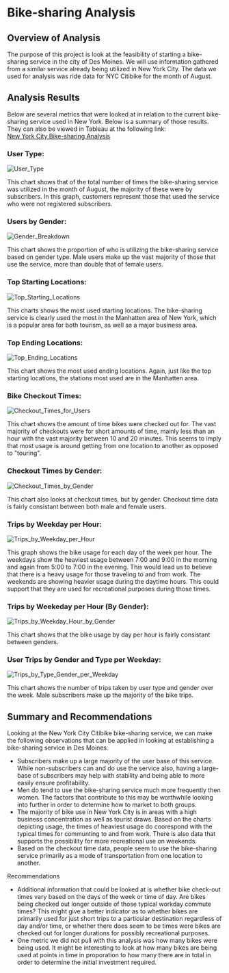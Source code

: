 # Bike-sharing Analysis

## Overview of Analysis
The purpose of this project is look at the feasibility of starting a bike-sharing service in the city of Des Moines.  We will use information gathered from a similar service already being utilized in New York City.  The data we used for analysis was ride data for NYC Citibike for the month of August.

## Analysis Results
Below are several metrics that were looked at in relation to the current bike-sharing service used in New York.  Below is a summary of those results.  They can also be viewed in Tableau at the following link:  
[New York City Bike-sharing Analysis](https://public.tableau.com/app/profile/amy.bauer/viz/Module14Challenge_16334769966750/ChallengeStory?publish=yes)

### User Type:
![User_Type](https://github.com/adbauer06/Bike_Sharing/blob/main/Resources/User_Type.PNG)

This chart shows that of the total number of times the bike-sharing service was utilized in the month of August, the majority of these were by subscribers.  In this graph, customers represent those that used the service who were not registered subscribers.


### Users by Gender:
![Gender_Breakdown](https://github.com/adbauer06/Bike_Sharing/blob/main/Resources/Gender_Breakdown.PNG)

This chart shows the proportion of who is utilizing the bike-sharing service based on gender type.  Male users make up the vast majority of those that use the service, more than double that of female users. 


### Top Starting Locations:
![Top_Starting_Locations](Resources/Top_Starting_Locations.png)

This charts shows the most used starting locations.  The bike-sharing service is clearly used the most in the Manhatten area of New York, which is a popular area for both tourism, as well as a major business area.  


### Top Ending Locations:
![Top_Ending_Locations](Resources/Top_Ending_Locations.png)

This chart shows the most used ending locations.  Again, just like the top starting locations, the stations most used are in the Manhatten area.  


### Bike Checkout Times:
![Checkout_Times_for_Users](Resources/Checkout_Times_for_Users.png)

This chart shows the amount of time bikes were checked out for.  The vast majority of checkouts were for short amounts of time, mainly less than an hour with the vast majority between 10 and 20 minutes.  This seems to imply that most usage is around getting from one location to another as opposed to "touring".

### Checkout Times by Gender:
![Checkout_Times_by_Gender](Resources/Checkout_Times_by_Gender.png)

This chart also looks at checkout times, but by gender.  Checkout time data is fairly consistant between both male and female users.

### Trips by Weekday per Hour:
![Trips_by_Weekday_per_Hour](Resources/Trips_by_Weekday_per_Hour.png)

This graph shows the bike usage for each day of the week per hour.  The weekdays show the heaviest usage between 7:00 and 9:00 in the morning and again from 5:00 to 7:00 in the evening.  This would lead us to believe that there is a heavy usage for those traveling to and from work.  The weekends are showing heavier usage during the daytime hours.  This could support that they are used for recreational purposes during those times.


### Trips by Weekeday per Hour (By Gender):
![Trips_by_Weekday_Hour_by_Gender](Resources/Trips_by_Weekday_Hour_by_Gender.png)

This chart shows that the bike usage by day per hour is fairly consistant between genders.


### User Trips by Gender and Type per Weekday:
![Trips_by_Type_Gender_per_Weekday](Resources/Trips_by_Type_Gender_per_Weekday.png)

This chart shows the number of trips taken by user type and gender over the week.  Male subscribers make up the majority of the bike trips.  


## Summary and Recommendations
Looking at the New York City Citibike bike-sharing service, we can make the following observations that can be applied in looking at establishing a bike-sharing service in Des Moines.
- Subscribers make up a large majority of the user base of this service.  While non-subscribers can and do use the service also, having a large-base of subscribers may help with stability and being able to more easily ensure profitability.
- Men do tend to use the bike-sharing service much more frequently then women. The factors that contribute to this may be worthwhile looking into further in order to determine how to market to both groups.
- The majority of bike use in New York City is in areas with a high business concentration as well as tourist draws. Based on the charts depicting usage, the times of heaviest usage do coorespond with the typical times for communting to and from work.  There is also data that supports the possibility for more recreational use on weekends.
- Based on the checkout time data, people seem to use the bike-sharing service primarily as a mode of transportation from one location to another.


Recommendations
- Additional information that could be looked at is whether bike check-out times vary based on the days of the week or time of day.  Are bikes being checked out longer outside of those typical workday commute times?  This might give a better indicator as to whether bikes are primarily used for just short trips to a particular destination regardless of day and/or time, or whether there does seem to be times were bikes are checked out for longer durations for possibly recreational purposes.
- One metric we did not pull with this analysis was how many bikes were being used.  It might be interesting to look at how many bikes are being used at points in time in proporation to how many there are in total in order to determine the initial investment required.



